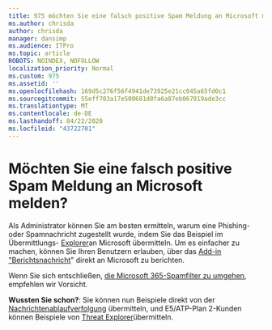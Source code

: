 ```yaml
---
title: 975 möchten Sie eine falsch positive Spam Meldung an Microsoft melden?
ms.author: chrisda
author: chrisda
manager: dansimp
ms.audience: ITPro
ms.topic: article
ROBOTS: NOINDEX, NOFOLLOW
localization_priority: Normal
ms.custom: 975
ms.assetid: ''
ms.openlocfilehash: 169d5c276f56f4941de73925e21cc045a65fd0c1
ms.sourcegitcommit: 55eff703a17e500681d8fa6a87eb067019ade3cc
ms.translationtype: MT
ms.contentlocale: de-DE
ms.lasthandoff: 04/22/2020
ms.locfileid: "43722701"
---
```

# <a name="would-you-like-to-report-a-spam-false-positive-to-microsoft"></a>Möchten Sie eine falsch positive Spam Meldung an Microsoft melden?

Als Administrator können Sie am besten ermitteln, warum eine Phishing-oder Spamnachricht zugestellt wurde, indem Sie das Beispiel im Übermittlungs- [Explorer](https://protection.office.com/reportsubmission)an Microsoft übermitteln. Um es einfacher zu machen, können Sie Ihren Benutzern erlauben, über das [Add-in "Berichtsnachricht](https://appsource.microsoft.com/product/office/WA104381180?src=office&tab=Overview)" direkt an Microsoft zu berichten.

Wenn Sie sich entschließen, [die Microsoft 365-Spamfilter zu umgehen](https://docs.microsoft.com/exchange/troubleshoot/antispam/cautions-against-bypassing-spam-filters), empfehlen wir Vorsicht.

**Wussten Sie schon?**: Sie können nun Beispiele direkt von der [Nachrichtenablaufverfolgung](https://protection.office.com/messagetrace) übermitteln, und E5/ATP-Plan 2-Kunden können Beispiele von [Threat Explorer](https://docs.microsoft.com/microsoft-365/security/office-365-security/threat-explorer)übermitteln.
